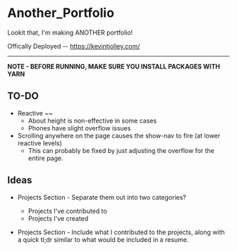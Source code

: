 # Another_Portfolio

Lookit that, I'm making ANOTHER portfolio!

Offically Deployed -- https://kevintjolley.com/

---

**NOTE - BEFORE RUNNING, MAKE SURE YOU INSTALL PACKAGES WITH YARN**

## TO-DO

- Reactive ~~
  - About height is non-effective in some cases
  - Phones have slight overflow issues
- Scrolling anywhere on the page causes the show-nav to fire (at lower reactive levels)
  - This can probably be fixed by just adjusting the overflow for the entire page.

## Ideas

- Projects Section - Separate them out into two categories?

  - Projects I've contributed to
  - Projects I've created

- Projects Section - Include what I contributed to the projects, along with a quick tl;dr similar to what would be included in a resume.

